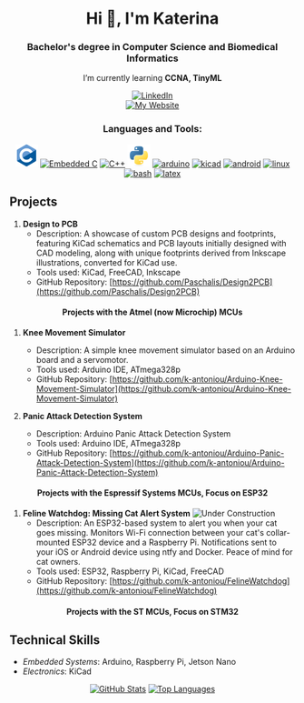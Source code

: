 <h1 align="center">Hi 👋, I'm Katerina</h1>
<h3 align="center">Bachelor's degree in Computer Science and Biomedical Informatics</h3>
<p align="center">
I’m currently learning <strong>CCNA, TinyML</strong>
</p>
<p align="center">
  <a href="https://www.linkedin.com/in/kate-antoniou/"><img src="https://img.shields.io/badge/-LinkedIn-blue?style=flat-square&logo=Linkedin&logoColor=white" alt="LinkedIn"></a>
  <br>
  <a href="https://k-antoniou.github.io"><img src="https://img.shields.io/badge/Visit%20My%20Website-ff69b4?style=flat-square&logo=google-chrome&logoColor=white" alt="My Website"></a>
  </p>



<h3 align="center">Languages and Tools:</h3>
<p align="center">
  <a href="https://www.cprogramming.com/" target="_blank" rel="noreferrer"><img src="https://raw.githubusercontent.com/devicons/devicon/master/icons/c/c-original.svg" alt="c" width="40" height="40"/></a>
  <a href="https://www.mygreatlearning.com/blog/embedded-c/" target="_blank" rel="noreferrer"><img src="https://cdn.jsdelivr.net/gh/devicons/devicon/icons/embeddedc/embeddedc-plain.svg"" alt="Embedded C" width="40" height="40"/></a>
  <a href="https://en.cppreference.com/w/" target="_blank" rel="noreferrer"><img src="https://upload.wikimedia.org/wikipedia/commons/1/18/ISO_C%2B%2B_Logo.svg" alt="C++" width="40" height="40"/></a>
  <a href="https://www.python.org" target="_blank" rel="noreferrer"><img src="https://raw.githubusercontent.com/devicons/devicon/master/icons/python/python-original.svg" alt="python" width="40" height="40"/></a>
  <a href="https://www.arduino.cc/" target="_blank" rel="noreferrer"><img src="https://www.arduino.cc/favicon.ico" alt="arduino" width="40" height="40"/></a>
  <a href="https://www.kicad.org/" target="_blank" rel="noreferrer"><img src="https://user-images.githubusercontent.com/352202/53980744-60746100-4111-11e9-9f8c-17ca6b50efd8.png" alt="kicad" width="40" height="40"/></a>
  <a href="https://developer.android.com/studio" target="_blank" rel="noreferrer"><img src="https://cdn.jsdelivr.net/gh/devicons/devicon@latest/icons/androidstudio/androidstudio-original.svg" alt="android" width="40" height="40"/></a>
  <a href="https://www.kernel.org/" target="_blank" rel="noreferrer"><img src="https://www.kernel.org/theme/images/logos/tux.png" alt="linux" width="40" height="40"/></a>
  <a href="https://www.gnu.org/software/bash/" target="_blank" rel="noreferrer"><img src="https://cdn.jsdelivr.net/gh/devicons/devicon@latest/icons/bash/bash-original.svg" alt="bash" width="40" height="40"/></a>
  <a href="https://www.latex-project.org/" target="_blank" rel="noreferrer"> <img src="https://www.latex-project.org/favicon.ico" alt="latex" width="40" height="40"/></a>
</p>

## Projects

1. **Design to PCB**
   - Description: A showcase of custom PCB designs and footprints, featuring KiCad schematics and PCB layouts initially designed with CAD modeling, along with unique footprints derived from Inkscape illustrations, converted for KiCad use. 
   - Tools used: KiCad, FreeCAD, Inkscape
   - GitHub Repository: [https://github.com/Paschalis/Design2PCB](https://github.com/Paschalis/Design2PCB) 
   
#### <div align="center">Projects with the Atmel (now Microchip) MCUs</div>

1. **Knee Movement Simulator**
   - Description: A simple knee movement simulator based on an Arduino board and a servomotor.
   - Tools used: Arduino IDE, ATmega328p
   - GitHub Repository: [https://github.com/k-antoniou/Arduino-Knee-Movement-Simulator](https://github.com/k-antoniou/Arduino-Knee-Movement-Simulator) 

1. **Panic Attack Detection System** 
   - Description: Arduino Panic Attack Detection System 
   - Tools used: Arduino IDE, ATmega328p
   - GitHub Repository: [https://github.com/k-antoniou/Arduino-Panic-Attack-Detection-System](https://github.com/k-antoniou/Arduino-Panic-Attack-Detection-System)    

#### <div align="center">Projects with the Espressif Systems MCUs, Focus on ESP32</div>

1. **Feline Watchdog: Missing Cat Alert System** ![Under Construction](https://img.shields.io/badge/status-in%20progress-green)
   - Description: An ESP32-based system to alert you when your cat goes missing. Monitors Wi-Fi connection between your cat's collar-mounted ESP32 device and a Raspberry Pi. Notifications sent to your iOS or Android device using ntfy and Docker. Peace of mind for cat owners.
   - Tools used: ESP32, Raspberry Pi, KiCad, FreeCAD
   - GitHub Repository: [https://github.com/k-antoniou/FelineWatchdog](https://github.com/k-antoniou/FelineWatchdog) 

#### <div align="center">Projects with the ST MCUs, Focus on STM32</div>

## Technical Skills
- *Embedded Systems*: Arduino, Raspberry Pi, Jetson Nano
- *Electronics*: KiCad


<p align="center">
  <a href="https://github-readme-stats.vercel.app/api?username=k-antoniou&show_icons=true&hide_title=true"><img src="https://github-readme-stats.vercel.app/api?username=k-antoniou&show_icons=true&hide_title=true" alt="GitHub Stats"></a>
  <a href="https://github-readme-stats.vercel.app/api/top-langs/?username=k-antoniou&layout=compact&hide=html,css"><img src="https://github-readme-stats.vercel.app/api/top-langs/?username=k-antoniou&layout=compact&hide=html,css" alt="Top Languages"></a>

</p>


<!--
*k-antoniou/k-antoniou* is a ✨ special ✨ repository because its README.md (this file) appears on your GitHub profile.

Here are some ideas to get you started:

- 🔭 I’m currently working on ...
- 🌱 I’m currently learning ...
- 👯 I’m looking to collaborate on ...
- 🤔 I’m looking for help with ...
- 💬 Ask me about ...
- 📫 How to reach me: ...
- 😄 Pronouns: ...
- ⚡ Fun fact: ...
-->
